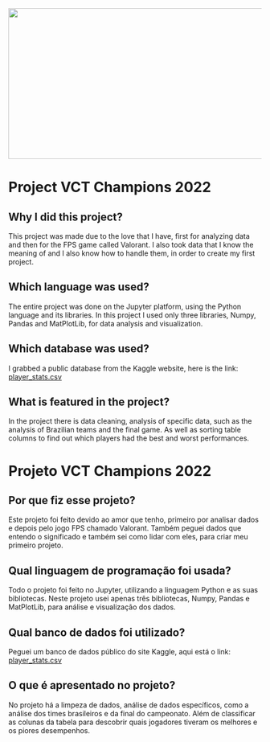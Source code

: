 <img src="https://static.valorantzone.gg/news/2022/05/13120356/VCT22_Location_Announcement_Champions.jpg" height="300" width="1500">

# Project VCT Champions 2022

## Why I did this project? 
  This project was made due to the love that I have, first for analyzing data and then for the FPS game called Valorant. I also took data that I know the meaning of and I also know how to handle them, in order to create my first project. 

## Which language was used?
  The entire project was done on the Jupyter platform, using the Python language and its libraries. In this project I used only three libraries, Numpy, Pandas and MatPlotLib, for data analysis and visualization.

## Which database was used?
  I grabbed a public database from the Kaggle website, here is the link: <a href="https://www.kaggle.com/datasets/suvanarayan/valorant-champions-2022-agent-and-map-picks?select=player_stats.csv">player_stats.csv</a>
  
## What is featured in the project?
  In the project there is data cleaning, analysis of specific data, such as the analysis of Brazilian teams and the final game. As well as sorting table columns to find out which players had the best and worst performances.
  
  
 
# Projeto VCT Champions 2022
  
## Por que fiz esse projeto?
  Este projeto foi feito devido ao amor que tenho, primeiro por analisar dados e depois pelo jogo FPS chamado Valorant. Também peguei dados que entendo o significado e também sei como lidar com eles, para criar meu primeiro projeto.
  
## Qual linguagem de programação foi usada? 
  Todo o projeto foi feito no Jupyter, utilizando a linguagem Python e as suas bibliotecas. Neste projeto usei apenas três bibliotecas, Numpy, Pandas e MatPlotLib, para análise e visualização dos dados.
  
## Qual banco de dados foi utilizado?
  Peguei um banco de dados público do site Kaggle, aqui está o link: <a href="https://www.kaggle.com/datasets/suvanarayan/valorant-champions-2022-agent-and-map-picks?select=player_stats.csv">player_stats.csv</a>
  
## O que é apresentado no projeto?
  No projeto há a limpeza de dados, análise de dados específicos, como a análise dos times brasileiros e da final do campeonato. Além de classificar as colunas da tabela para descobrir quais jogadores tiveram os melhores e os piores desempenhos.
